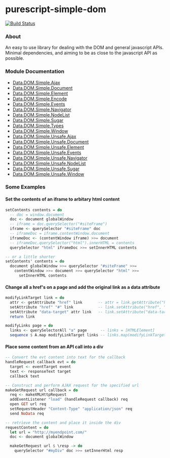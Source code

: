# purescript-simple-dom

[![Build Status](https://travis-ci.org/aktowns/purescript-simple-dom.svg?branch=travis)](https://travis-ci.org/aktowns/purescript-simple-dom)

### About

An easy to use library for dealing with the DOM and general javascript APIs.
Minimal dependencies, and aiming to be as close to the javascript API as possible.

### Module Documentation
- [Data.DOM.Simple.Ajax](docs/Data/DOM/Simple/Ajax.md)
- [Data.DOM.Simple.Document](docs/Data/DOM/Simple/Document.md)
- [Data.DOM.Simple.Element](docs/Data/DOM/Simple/Element.md)
- [Data.DOM.Simple.Encode](docs/Data/DOM/Simple/Encode.md)
- [Data.DOM.Simple.Events](docs/Data/DOM/Simple/Events.md)
- [Data.DOM.Simple.Navigator](docs/Data/DOM/Simple/Navigator.md)
- [Data.DOM.Simple.NodeList](docs/Data/DOM/Simple/NodeList.md)
- [Data.DOM.Simple.Sugar](docs/Data/DOM/Simple/Sugar.md)
- [Data.DOM.Simple.Types](docs/Data/DOM/Simple/Types.md)
- [Data.DOM.Simple.Window](docs/Data/DOM/Simple/Window.md)
- [Data.DOM.Simple.Unsafe.Ajax](docs/Data/DOM/Simple/Unsafe/Ajax.md)
- [Data.DOM.Simple.Unsafe.Document](docs/Data/DOM/Simple/Unsafe/Document.md)
- [Data.DOM.Simple.Unsafe.Element](docs/Data/DOM/Simple/Unsafe/Element.md)
- [Data.DOM.Simple.Unsafe.Events](docs/Data/DOM/Simple/Unsafe/Events.md)
- [Data.DOM.Simple.Unsafe.Navigator](docs/Data/DOM/Simple/Unsafe/Navigator.md)
- [Data.DOM.Simple.Unsafe.NodeList](docs/Data/DOM/Simple/Unsafe/NodeList.md)
- [Data.DOM.Simple.Unsafe.Sugar](docs/Data/DOM/Simple/Unsafe/Sugar.md)
- [Data.DOM.Simple.Unsafe.Window](docs/Data/DOM/Simple/Unsafe/Window.md)

### Some Examples

#### Set the contents of an iframe to arbitary html content

```purescript
setContents contents = do
  -- doc = window.document
  doc <- document globalWindow
  -- iframe = doc.querySelector("#siteFrame")
  iframe <- querySelector "#siteFrame" doc
  -- iframeDoc = iframe.contentWindow.document
  iframeDoc <- (contentWindow iframe) >>= document
  -- iframeDoc.querySelector("html").innerHTML = contents
  querySelector "html" iframeDoc >>= setInnerHTML contents

-- or a little shorter
setContents' contents = do
  document globalWindow >>= querySelector "#siteFrame" >>=
    contentWindow >>= document >>= querySelector "html" >>=
      setInnerHTML contents
```



#### Change all a href's on a page and add the original link as a data attribute

```purescript
modifyLinkTarget link = do
  attr <- getAttribute "href" link       -- attr = link.getAttribute("href")
  setAttribute "href" "#" link           -- link.setAttribute("href", "#")
  setAttribute "data-target" attr link   -- link.setAttribute("data-target", attr)
  return link

modifyLinks page = do
  links <- querySelectorAll "a" page      -- links = [HTMLElement]
  sequence $ A.map modifyLinkTarget links -- links.map(modifyLinkTarget)
```

#### Place some content from an API call into a div

```purescript
-- Convert the evt content into text for the callback
handleRequest callback evt = do
  target <- eventTarget event
  text <- responseText target
  callback text

-- Construct and perform AJAX request for the specified url
makeGetRequest url callback = do
  req <- makeXMLHttpRequest
  addEventListener "load" (handleRequest callback) req
  open GET url req
  setRequestHeader "Content-Type" "application/json" req
  send NoData req

-- retrieve the content and place it inside the div
requestContent = do
  let url = "http://myendpoint.com/"
  doc <- document globalWindow

  makeGetRequest url $ \resp -> do
    querySelector "#myDiv" doc >>= setInnerHtml resp
```
